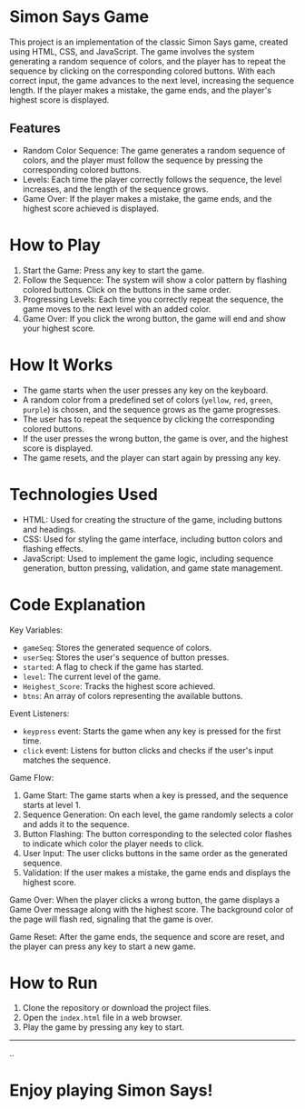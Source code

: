 # Simon Says Game

This project is an implementation of the classic Simon Says game, created using HTML, CSS, and JavaScript. The game involves the system generating a random sequence of colors, and the player has to repeat the sequence by clicking on the corresponding colored buttons. With each correct input, the game advances to the next level, increasing the sequence length. If the player makes a mistake, the game ends, and the player's highest score is displayed.

## Features

- Random Color Sequence: The game generates a random sequence of colors, and the player must follow the sequence by pressing the corresponding colored buttons.
- Levels: Each time the player correctly follows the sequence, the level increases, and the length of the sequence grows.
- Game Over: If the player makes a mistake, the game ends, and the highest score achieved is displayed.


# How to Play

1. Start the Game: Press any key to start the game.
2. Follow the Sequence: The system will show a color pattern by flashing colored buttons. Click on the buttons in the same order.
3. Progressing Levels: Each time you correctly repeat the sequence, the game moves to the next level with an added color.
4. Game Over: If you click the wrong button, the game will end and show your highest score.

# How It Works

- The game starts when the user presses any key on the keyboard.
- A random color from a predefined set of colors (`yellow`, `red`, `green`, `purple`) is chosen, and the sequence grows as the game progresses.
- The user has to repeat the sequence by clicking the corresponding colored buttons.
- If the user presses the wrong button, the game is over, and the highest score is displayed.
- The game resets, and the player can start again by pressing any key.

# Technologies Used

- HTML: Used for creating the structure of the game, including buttons and headings.
- CSS: Used for styling the game interface, including button colors and flashing effects.
- JavaScript: Used to implement the game logic, including sequence generation, button pressing, validation, and game state management.

# Code Explanation

Key Variables:
- `gameSeq`: Stores the generated sequence of colors.
- `userSeq`: Stores the user's sequence of button presses.
- `started`: A flag to check if the game has started.
- `level`: The current level of the game.
- `Heighest_Score`: Tracks the highest score achieved.
- `btns`: An array of colors representing the available buttons.

Event Listeners:
- `keypress` event: Starts the game when any key is pressed for the first time.
- `click` event: Listens for button clicks and checks if the user's input matches the sequence.

Game Flow:
1. Game Start: The game starts when a key is pressed, and the sequence starts at level 1.
2. Sequence Generation: On each level, the game randomly selects a color and adds it to the sequence.
3. Button Flashing: The button corresponding to the selected color flashes to indicate which color the player needs to click.
4. User Input: The user clicks buttons in the same order as the generated sequence.
5. Validation: If the user makes a mistake, the game ends and displays the highest score.


Game Over:
When the player clicks a wrong button, the game displays a Game Over message along with the highest score. The background color of the page will flash red, signaling that the game is over.

Game Reset:
After the game ends, the sequence and score are reset, and the player can press any key to start a new game.

# How to Run

1. Clone the repository or download the project files.
2. Open the `index.html` file in a web browser.
3. Play the game by pressing any key to start.

---
..
# Enjoy playing Simon Says!

